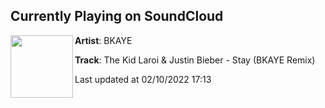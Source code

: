 ## Currently Playing on SoundCloud

[<img align="left" width="100" src="https://i1.sndcdn.com/artworks-QfB0yw4fLqWFf36D-eu4bBA-t500x500.jpg">](https://soundcloud.com/bkayeofficial/stay-bkaye-remix?in=saxurn/sets/3a1/)

**Artist**: BKAYE 

**Track**: The Kid Laroi & Justin Bieber - Stay (BKAYE Remix)

Last updated at 02/10/2022 17:13
